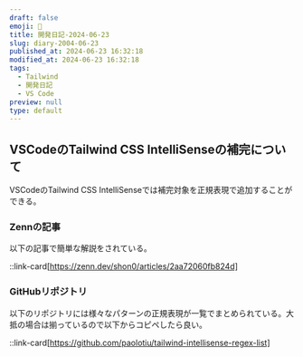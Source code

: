```yaml
---
draft: false
emoji: 🦛
title: 開発日記-2024-06-23
slug: diary-2004-06-23
published_at: 2024-06-23 16:32:18
modified_at: 2024-06-23 16:32:18
tags:
  - Tailwind
  - 開発日記
  - VS Code
preview: null
type: default
---
```


## VSCodeのTailwind CSS IntelliSenseの補完について

VSCodeのTailwind CSS IntelliSenseでは補完対象を正規表現で追加することができる。

### Zennの記事

以下の記事で簡単な解説をされている。

::link-card[https://zenn.dev/shon0/articles/2aa72060fb824d]

### GitHubリポジトリ

以下のリポジトリには様々なパターンの正規表現が一覧でまとめられている。大抵の場合は揃っているので以下からコピペしたら良い。

::link-card[https://github.com/paolotiu/tailwind-intellisense-regex-list]
